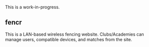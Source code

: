 This is a work-in-progress.

 

## fencr

This is a LAN-based wireless fencing website. Clubs/Academies can manage users, compatible devices, and matches from the site.
